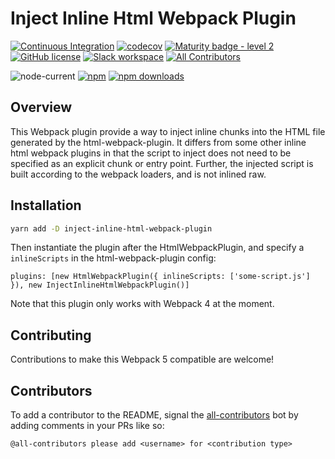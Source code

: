 # Inject Inline Html Webpack Plugin

[![Continuous Integration](https://github.com/tophat/inject-inline-html-webpack-plugin/workflows/Continuous%20Integration/badge.svg?branch=next%2Fv2)](https://github.com/tophat/inject-inline-html-webpack-plugin/actions?query=workflow%3A%22Continuous+Integration%22)
[![codecov](https://codecov.io/gh/tophat/inject-inline-html-webpack-plugin/branch/master/graph/badge.svg)](https://codecov.io/gh/tophat/inject-inline-html-webpack-plugin)
[![Maturity badge - level 2](https://img.shields.io/badge/Maturity-Level%202%20--%20First%20Release-yellowgreen.svg)](https://github.com/tophat/getting-started/blob/master/scorecard.md)
[![GitHub license](https://img.shields.io/github/license/tophat/inject-inline-html-webpack-plugin)](https://github.com/tophat/inject-inline-html-webpack-plugin/blob/master/LICENSE)
[![Slack workspace](https://slackinvite.dev.tophat.com/badge.svg)](https://opensource.tophat.com/slack) <!-- ALL-CONTRIBUTORS-BADGE:START - Do not remove or modify this section -->
[![All Contributors](https://img.shields.io/badge/all_contributors-0-orange.svg?style=flat-square)](#contributors-)
<!-- ALL-CONTRIBUTORS-BADGE:END -->

![node-current](https://img.shields.io/node/v/inject-inline-html-webpack-plugin)
[![npm](https://img.shields.io/npm/v/inject-inline-html-webpack-plugin.svg)](https://www.npmjs.com/package/inject-inline-html-webpack-plugin)
[![npm downloads](https://img.shields.io/npm/dm/inject-inline-html-webpack-plugin.svg)](https://npm-stat.com/charts.html?package=inject-inline-html-webpack-plugin)

## Overview

This Webpack plugin provide a way to inject inline chunks into the HTML file generated by the html-webpack-plugin. It differs from some other inline html webpack plugins in that the script to inject does not need to be specified as an explicit chunk or entry point. Further, the injected script is built according to the webpack loaders, and is not inlined raw.

## Installation

```sh
yarn add -D inject-inline-html-webpack-plugin
```

Then instantiate the plugin after the HtmlWebpackPlugin, and specify a `inlineScripts` in the html-webpack-plugin config:

```
plugins: [new HtmlWebpackPlugin({ inlineScripts: ['some-script.js'] }), new InjectInlineHtmlWebpackPlugin()]
```

Note that this plugin only works with Webpack 4 at the moment.
## Contributing

Contributions to make this Webpack 5 compatible are welcome!

## Contributors

<!-- ALL-CONTRIBUTORS-LIST:START - Do not remove or modify this section -->
<!-- prettier-ignore-start -->
<!-- markdownlint-disable -->
<!-- markdownlint-restore -->
<!-- prettier-ignore-end -->
<!-- ALL-CONTRIBUTORS-LIST:END -->

To add a contributor to the README, signal the [all-contributors](https://allcontributors.org/) bot by adding comments in your PRs like so:

```
@all-contributors please add <username> for <contribution type>
```

